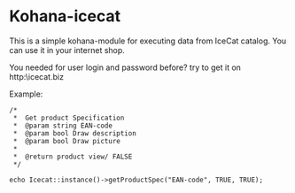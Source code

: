 Kohana-icecat
=============

This is a simple kohana-module for executing data from IceCat catalog. You can use it in your internet shop.

You needed  for user login and password before? try to get it on http:\\icecat.biz




Example:
    
    /*
     *  Get product Specification
     *  @param string EAN-code
     *  @param bool Draw description
     *  @param bool Draw picture
     * 
     *  @return product view/ FALSE
     */
     
    echo Icecat::instance()->getProductSpec("EAN-code", TRUE, TRUE);
